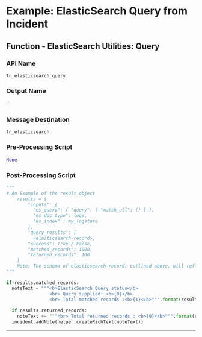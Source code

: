 <!--
    DO NOT MANUALLY EDIT THIS FILE
    THIS FILE IS AUTOMATICALLY GENERATED WITH resilient-sdk codegen
    Generated with resilient-sdk v51.0.5.0.1475
-->

# Example: ElasticSearch Query from Incident

## Function - ElasticSearch Utilities: Query

### API Name
`fn_elasticsearch_query`

### Output Name
``

### Message Destination
`fn_elasticsearch`

### Pre-Processing Script
```python
None
```

### Post-Processing Script
```python
"""
# An Example of the result object 
    results = {
        "inputs": {
          "es_query": { "query": { "match_all": {} } },
          "es_doc_type": logs,
          "es_index" : my_logstore
        },
        "query_results": [
          <elasticsearch-record>,
        "success": True / False,
        "matched_records": 1000,
        "returned_records": 100
    }
    Note: The schema of elasticsearch-record; outlined above, will reflect the structure of your data in Elastic itself
"""

if results.matched_records:
  noteText = """<b>ElasticSearch Query status</b>
                <br> Query supplied: <b>{0}</b>
                <br> Total matched records :<b>{1}</b>""".format(results.inputs["es_query"], results.matched_records)
  
  if results.returned_records:
    noteText += """<br> Total returned records : <b>{0}</b>""".format(results.returned_records)
  incident.addNote(helper.createRichText(noteText))
```

---

